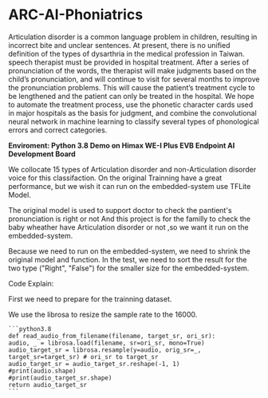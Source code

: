 # ARC-AI-Phoniatrics
Articulation disorder is a common language problem in children, resulting in incorrect bite and unclear sentences. At present, there is no unified definition of the types of dysarthria in the medical profession in Taiwan. speech therapist must be provided in hospital treatment. After a series of pronunciation of the words, the therapist will make judgments based on the child’s pronunciation, and will continue to visit for several months to improve the pronunciation problems. This will cause the patient’s treatment cycle to be lengthened and the patient can only be treated in the hospital. We hope to automate the treatment process, use the phonetic character cards used in major hospitals as the basis for judgment, and combine the convolutional neural network in machine learning to classify several types of phonological errors and correct categories.

**Enviroment: Python 3.8
Demo on Himax WE-I Plus EVB Endpoint AI Development Board**

We collocate 15 types of Articulation disorder and non-Articulation disorder voice for this classifaction.
On the original Trainning have a great performance, but we wish it can run on the embedded-system use TFLite Model.

The original model is used to support doctor to check the pantient's pronunciation is right or not
And this project is for the familly to check the baby wheather have Articulation disorder or not ,so we want it run on the embedded-system.

Because we need to run on the embedded-system, we need to shrink the original model and function.
In the test, we need to sort the result for the two type ("Right", "False") for the smaller size for the embedded-system.


Code Explain:
  
  First we need to prepare for the trainning dataset.
  
   We use the librosa to resize the sample rate to the 16000.
   
    ```python3.8
    def read_audio_from_filename(filename, target_sr, ori_sr):
    audio, _ = librosa.load(filename, sr=ori_sr, mono=True)
    audio_target_sr = librosa.resample(y=audio, orig_sr=_, target_sr=target_sr) # ori_sr to target_sr
    audio_target_sr = audio_target_sr.reshape(-1, 1)
    #print(audio.shape)
    #print(audio_target_sr.shape)
    return audio_target_sr
    ```
